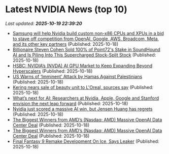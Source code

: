 # Latest NVIDIA News (top 10)
_Last updated: **2025-10-19 22:39:20**_

- [Samsung will help Nvidia build custom non-x86 CPUs and XPUs in a bid to stave off competition from OpenAI, Google, AWS, Broadcom, Meta, and its other key partners](https://www.techradar.com/pro/samsung-will-help-nvidia-build-custom-non-x86-cpu-and-xpu-in-a-bid-to-stave-off-competition-from-openai-google-aws-broadcom-meta-and-its-other-key-partners) (Published: 2025-10-18)
- [Billionaire Steven Cohen Sold 100% of Point72's Stake in SoundHound AI and Is Piling Into This Supercharged Stock-Split Stock](https://biztoc.com/x/449915250d98fe05) (Published: 2025-10-18)
- [HSBC: NVIDIA’s (NVDA) AI GPU Market to Keep Expanding Beyond Hyperscalers](https://finance.yahoo.com/news/hsbc-nvidia-nvda-ai-gpu-223106827.html) (Published: 2025-10-18)
- [US Warns of ‘Imminent’ Attack by Hamas Against Palestinians](https://biztoc.com/x/f388f79391dadef6) (Published: 2025-10-18)
- [Kering nears sale of beauty unit to L'Oreal, sources say](https://biztoc.com/x/b14def64fdd1c834) (Published: 2025-10-18)
- [What’s next for AI: Researchers at Nvidia, Apple, Google and Stanford envision the next leap forward](https://siliconangle.com/2025/10/18/whats-next-ai-researchers-nvidia-apple-google-stanford-envision-next-leap-forward/) (Published: 2025-10-18)
- [Nvidia just scored a massive AI win, but Jensen Huang has regrets](https://biztoc.com/x/e370d10c4f43a0a3) (Published: 2025-10-18)
- [The Biggest Winners from AMD’s (Nasdaq: AMD) Massive OpenAI Data Center Deal](https://biztoc.com/x/3e1eac0c4099ece0) (Published: 2025-10-18)
- [The Biggest Winners from AMD’s (Nasdaq: AMD) Massive OpenAI Data Center Deal](https://biztoc.com/x/3e1eac0c4099ece0) (Published: 2025-10-18)
- [Final Fantasy 9 Remake Development On Ice, Says Leaker](https://screenrant.com/final-fantasy-9-remake-development-pause-leak/) (Published: 2025-10-18)
